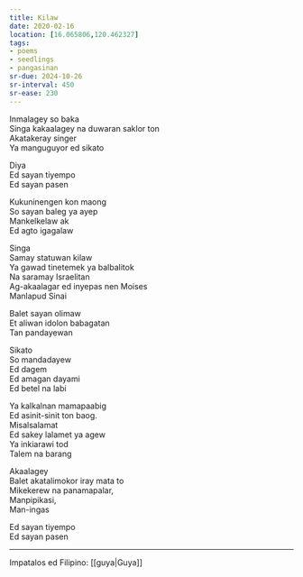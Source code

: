 ```yaml
---
title: Kilaw
date: 2020-02-16
location: [16.065806,120.462327]
tags:
- poems
- seedlings
- pangasinan
sr-due: 2024-10-26
sr-interval: 450
sr-ease: 230
---
```

Inmalagey so baka  
Singa kakaalagey na duwaran saklor ton  
Akatakeray singer  
Ya manguguyor ed sikato

Diya  
Ed sayan tiyempo  
Ed sayan pasen

Kukuninengen kon maong  
So sayan baleg ya ayep  
Mankelkelaw ak  
Ed agto igagalaw

Singa  
Samay statuwan kilaw  
Ya gawad tinetemek ya balbalitok  
Na saramay Israelitan  
Ag-akaalagar ed inyepas nen Moises  
Manlapud Sinai

Balet sayan olimaw  
Et aliwan idolon babagatan  
Tan pandayewan

Sikato  
So mandadayew  
Ed dagem  
Ed amagan dayami  
Ed betel na labi

Ya kalkalnan mamapaabig  
Ed asinit-sinit ton baog.  
Misalsalamat  
Ed sakey lalamet ya agew  
Ya inkiarawi tod  
Talem na barang

Akaalagey  
Balet akatalimokor iray mata to  
Mikekerew na panamapalar,  
Manpipikasi,  
Man-ingas

Ed sayan tiyempo  
Ed sayan pasen

***
Impatalos ed Filipino: [[guya|Guya]]